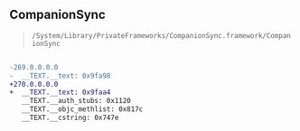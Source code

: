 ## CompanionSync

> `/System/Library/PrivateFrameworks/CompanionSync.framework/CompanionSync`

```diff

-269.0.0.0.0
-  __TEXT.__text: 0x9fa98
+270.0.0.0.0
+  __TEXT.__text: 0x9faa4
   __TEXT.__auth_stubs: 0x1120
   __TEXT.__objc_methlist: 0x817c
   __TEXT.__cstring: 0x747e

```
